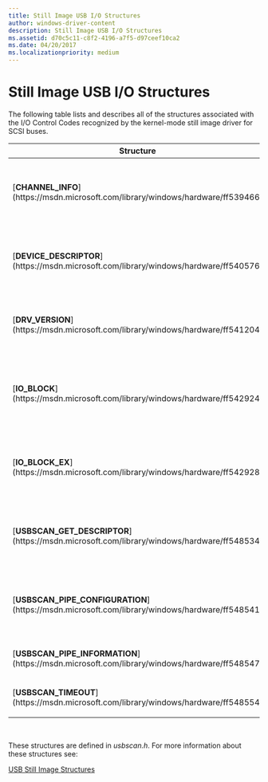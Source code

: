 ```yaml
---
title: Still Image USB I/O Structures
author: windows-driver-content
description: Still Image USB I/O Structures
ms.assetid: d70c5c11-c8f2-4196-a7f5-d97ceef10ca2
ms.date: 04/20/2017
ms.localizationpriority: medium
---
```


# Still Image USB I/O Structures





The following table lists and describes all of the structures associated with the I/O Control Codes recognized by the kernel-mode still image driver for SCSI buses.

<table>
<colgroup>
<col width="50%" />
<col width="50%" />
</colgroup>
<thead>
<tr class="header">
<th>Structure</th>
<th>Description</th>
</tr>
</thead>
<tbody>
<tr class="odd">
<td><p>[<strong>CHANNEL_INFO</strong>](https://msdn.microsoft.com/library/windows/hardware/ff539466)</p></td>
<td><p>Used as a parameter to [<strong>DeviceIoControl</strong>](https://msdn.microsoft.com/library/windows/desktop/aa363216), when the specified I/O control code is [<strong>IOCTL_GET_CHANNEL_ALIGN_RQST</strong>](https://msdn.microsoft.com/library/windows/hardware/ff542849).</p></td>
</tr>
<tr class="even">
<td><p>[<strong>DEVICE_DESCRIPTOR</strong>](https://msdn.microsoft.com/library/windows/hardware/ff540576)</p></td>
<td><p>Used as a parameter to [<strong>DeviceIoControl</strong>](https://msdn.microsoft.com/library/windows/desktop/aa363216), when the specified I/O control code is [<strong>IOCTL_GET_DEVICE_DESCRIPTOR</strong>](https://msdn.microsoft.com/library/windows/hardware/ff542856).</p></td>
</tr>
<tr class="odd">
<td><p>[<strong>DRV_VERSION</strong>](https://msdn.microsoft.com/library/windows/hardware/ff541204)</p></td>
<td><p>Used as a parameter to [<strong>DeviceIoControl</strong>](https://msdn.microsoft.com/library/windows/desktop/aa363216), when the specified I/O control code is [<strong>IOCTL_GET_VERSION</strong>](https://msdn.microsoft.com/library/windows/hardware/ff542866).</p></td>
</tr>
<tr class="even">
<td><p>[<strong>IO_BLOCK</strong>](https://msdn.microsoft.com/library/windows/hardware/ff542924)</p></td>
<td><p>Used as a parameter to [<strong>DeviceIoControl</strong>](https://msdn.microsoft.com/library/windows/desktop/aa363216), when the specified I/O control code is [<strong>IOCTL_READ_REGISTERS</strong>](https://msdn.microsoft.com/library/windows/hardware/ff542869) or [<strong>IOCTL_WRITE_REGISTERS</strong>](https://msdn.microsoft.com/library/windows/hardware/ff542920).</p></td>
</tr>
<tr class="odd">
<td><p>[<strong>IO_BLOCK_EX</strong>](https://msdn.microsoft.com/library/windows/hardware/ff542928)</p></td>
<td><p>Used as a parameter to [<strong>DeviceIoControl</strong>](https://msdn.microsoft.com/library/windows/desktop/aa363216), when the specified I/O control code is [<strong>IOCTL_SEND_USB_REQUEST</strong>](https://msdn.microsoft.com/library/windows/hardware/ff542900).</p></td>
</tr>
<tr class="even">
<td><p>[<strong>USBSCAN_GET_DESCRIPTOR</strong>](https://msdn.microsoft.com/library/windows/hardware/ff548534)</p></td>
<td><p>Used as a parameter to [<strong>DeviceIoControl</strong>](https://msdn.microsoft.com/library/windows/desktop/aa363216), when the specified I/O control code is [<strong>IOCTL_GET_USB_DESCRIPTOR</strong>](https://msdn.microsoft.com/library/windows/hardware/ff542864).</p></td>
</tr>
<tr class="odd">
<td><p>[<strong>USBSCAN_PIPE_CONFIGURATION</strong>](https://msdn.microsoft.com/library/windows/hardware/ff548541)</p></td>
<td><p>Used as a parameter to [<strong>DeviceIoControl</strong>](https://msdn.microsoft.com/library/windows/desktop/aa363216), when the specified I/O control code is [<strong>IOCTL_GET_PIPE_CONFIGURATION</strong>](https://msdn.microsoft.com/library/windows/hardware/ff542859).</p></td>
</tr>
<tr class="even">
<td><p>[<strong>USBSCAN_PIPE_INFORMATION</strong>](https://msdn.microsoft.com/library/windows/hardware/ff548547)</p></td>
<td><p>Used to describe a USB transfer pipe for a still image device.</p></td>
</tr>
<tr class="odd">
<td><p>[<strong>USBSCAN_TIMEOUT</strong>](https://msdn.microsoft.com/library/windows/hardware/ff548554)</p></td>
<td><p>Stores time-out values for USB bulk IN and bulk OUT operations, and interrupts.</p></td>
</tr>
</tbody>
</table>

 

These structures are defined in *usbscan.h*. For more information about these structures see:

[USB Still Image Structures](https://msdn.microsoft.com/library/windows/hardware/ff548574)

 

 




